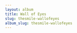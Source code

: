 ```yaml
---
layout: album
title: Wall of Eyes
slug: thesmile-wallofeyes
album_slug: thesmile-wallofeyes
---
```

